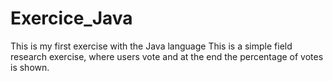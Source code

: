 # Exercice_Java
This is my first exercise with the Java language
This is a simple field research exercise, where users vote and at the end the percentage of votes is shown.
